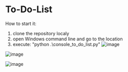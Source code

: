 # To-Do-List

How to start it:

1. clone the repository localy
2. open Windows command line and go to the location
3. execute: "python .\console_to_do_list.py"
![image](https://github.com/hristomirster/To-Do-List/assets/41720388/6107e0d4-4b63-4a89-824e-d22de4b3ef26)

![image](https://github.com/hristomirster/To-Do-List/assets/41720388/346c49e3-4dc9-47fc-a554-102a52a90fad)

![image](https://github.com/hristomirster/To-Do-List/assets/41720388/e145ade2-a436-4829-838f-3ea1324f7277)

